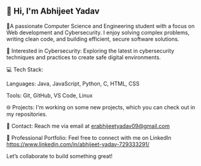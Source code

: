 ## 👋 Hi, I'm Abhijeet Yadav 

👋A passionate Computer Science and Engineering student with a focus on Web development and Cybersecurity. I enjoy solving complex problems, writing clean code, and building efficient, secure software solutions.

🔐 Interested in Cybersecurity: Exploring the latest in cybersecurity techniques and practices to create safe digital environments.

💻 Tech Stack:

Languages: Java, JavaScript, Python, C, HTML, CSS

Tools: Git, GitHub, VS Code, Linux

🌐 Projects: I'm working on some new projects, which you can check out in my repositories.

📧 Contact: Reach me via email at erabhijeetyadav09@gmail.com 

💼 Professional Portfolio: Feel free to connect with me on LinkedIn https://www.linkedin.com/in/abhijeet-yadav-729333291/

Let’s collaborate to build something great!


